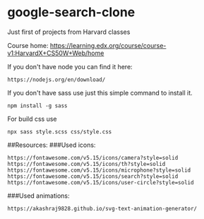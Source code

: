 # google-search-clone
Just first of projects from Harvard classes

Course home: https://learning.edx.org/course/course-v1:HarvardX+CS50W+Web/home

If you don't have node you can find it here:

    https://nodejs.org/en/download/

If you don't have sass use just this simple command to install it.

    npm install -g sass

For build css use 

    npx sass style.scss css/style.css

##Resources:
###Used icons:

    https://fontawesome.com/v5.15/icons/camera?style=solid
    https://fontawesome.com/v5.15/icons/th?style=solid
    https://fontawesome.com/v5.15/icons/microphone?style=solid
    https://fontawesome.com/v5.15/icons/search?style=solid
    https://fontawesome.com/v5.15/icons/user-circle?style=solid

###Used animations:

    https://akashraj9828.github.io/svg-text-animation-generator/